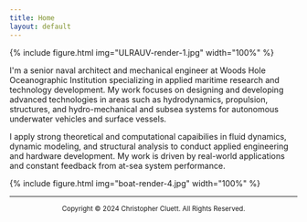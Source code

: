 ```yaml
---
title: Home
layout: default
---
```

{% include figure.html img="ULRAUV-render-1.jpg" width="100%" %}

I'm a senior naval architect and mechanical engineer at  Woods Hole Oceanographic Institution specializing in applied maritime research and technology development. My work focuses on designing and developing advanced technologies in areas such as hydrodynamics, propulsion, structures, and hydro-mechanical and subsea systems for autonomous underwater vehicles and surface vessels. 

I apply strong theoretical and computational capaibilies in fluid dynamics, dynamic modeling, and structural analysis to conduct applied engineering and hardware development. My work is driven by real-world applications and constant feedback from at-sea system performance.

{% include figure.html img="boat-render-4.jpg" width="100%" %}

---------
<p style="text-align: center;"> <sup>  Copyright © 2024 Christopher Cluett. All Rights Reserved. </sup> </p> 


<!---

{% include figure.html img="4knots,100rpm_1.JPG" width="100%" %}

## expertise
* Surface vessel and subsea vehicle design, analysis, and testing
* Design and fabrication of metal, plastic and composite structures for surface and subsea environments
* Electric powertrain design and analysis for marine vehicles
* Hydrodynamics of UUVs
* Solid and surface modeling
* Linear and non-linear FEA
* RANS CFD modeling
* 6DOF dynamic modeling of UUVs
* Tow tank testing and data acquisition
---> 
